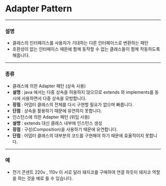 # Adapter Pattern

____

### 설명
 - 클래스의 인터페이스를 사용자가 기대하는 다른 인터페이스로 변환하는 패턴
 - 호환성이 없는 인터페이스 때문에 함께 동작할 수 없는 클래스들이 함께 작동하도록 해줍니다.
 

_____

### 종류
 - 클래스에 의한 Adapter 패턴 (상속 사용)
  - **설명** : java 에서는 다중 상속을 허용하지 않으므로 extends 와 implements를 동시에 사용하면서 다중 상속을 모방합니다.
  - **장점** : 어댑터 클래스의 전체를 다시 구현할 필요가 없으며 빠릅니다.
  - **단점** : 상속을 활용하기 때문에 유연하지 못합니다.
 - 인스턴스에 의한 Adapter 패턴 (위임 사용)
  - **설명** : extends 대신 클래스 내부에 인스턴스 생성
  - **장점** : 구성(Composition)을 사용하기 때문에 유연합니다.
  - **단점** : 어댑터 클래스의 대부분의 코드를 구현해야 하기 때문에 효율적이지 못합니다.

_____

### 예
 - 전기 콘센트 220v , 110v 이 서로 달라 돼지코를 구매하여 연결 하듯이 돼지코 역할을 하는 것을 예로 들 수 있습니다.
